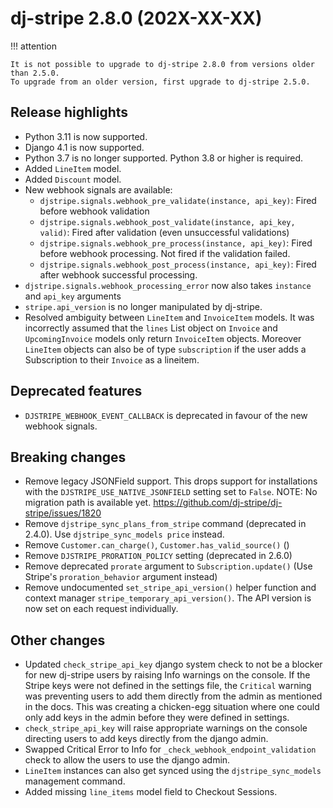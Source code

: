 # dj-stripe 2.8.0 (202X-XX-XX)

!!! attention

    It is not possible to upgrade to dj-stripe 2.8.0 from versions older than 2.5.0.
    To upgrade from an older version, first upgrade to dj-stripe 2.5.0.

## Release highlights

-   Python 3.11 is now supported.
-   Django 4.1 is now supported.
-   Python 3.7 is no longer supported. Python 3.8 or higher is required.
-   Added `LineItem` model.
-   Added `Discount` model.
-   New webhook signals are available:
    -   `djstripe.signals.webhook_pre_validate(instance, api_key)`: Fired before webhook validation
    -   `djstripe.signals.webhook_post_validate(instance, api_key, valid)`: Fired after validation (even unsuccessful validations)
    -   `djstripe.signals.webhook_pre_process(instance, api_key)`: Fired before webhook processing. Not fired if the validation failed.
    -   `djstripe.signals.webhook_post_process(instance, api_key)`: Fired after webhook successful processing.
-   `djstripe.signals.webhook_processing_error` now also takes `instance` and `api_key` arguments
-   `stripe.api_version` is no longer manipulated by dj-stripe.
-   Resolved ambiguity between `LineItem` and `InvoiceItem` models. It was incorrectly assumed that the `lines` List object on `Invoice` and `UpcomingInvoice` models only return `InvoiceItem` objects. Moreover `LineItem` objects can also be of type `subscription` if the user adds a Subscription to their `Invoice` as a lineitem.

## Deprecated features

-   `DJSTRIPE_WEBHOOK_EVENT_CALLBACK` is deprecated in favour of the new webhook signals.

## Breaking changes

-   Remove legacy JSONField support. This drops support for installations with the
    `DJSTRIPE_USE_NATIVE_JSONFIELD` setting set to `False`.
    NOTE: No migration path is available yet.
    https://github.com/dj-stripe/dj-stripe/issues/1820
-   Remove `djstripe_sync_plans_from_stripe` command (deprecated in 2.4.0).
    Use `djstripe_sync_models price` instead.
-   Remove `Customer.can_charge()`, `Customer.has_valid_source()` ()
-   Remove `DJSTRIPE_PRORATION_POLICY` setting (deprecated in 2.6.0)
-   Remove deprecated `prorate` argument to `Subscription.update()` (Use Stripe's
    `proration_behavior` argument instead)
-   Remove undocumented `set_stripe_api_version()` helper function
    and context manager `stripe_temporary_api_version()`.
    The API version is now set on each request individually.


## Other changes

-  Updated `check_stripe_api_key` django system check to not be a blocker for new dj-stripe users by raising Info warnings on the console. If the Stripe keys were not defined in the settings file, the `Critical` warning was preventing users to add them directly from the admin as mentioned in the docs. This was creating a chicken-egg situation where one could only add keys in the admin before they were defined in settings.
- `check_stripe_api_key` will raise appropriate warnings on the console directing users to add keys directly from the django admin.
-  Swapped Critical Error to Info for `_check_webhook_endpoint_validation` check to allow the users to use the django admin.
- `LineItem` instances can also get synced using the `djstripe_sync_models` management command.
- Added missing `line_items` model field to Checkout Sessions.
